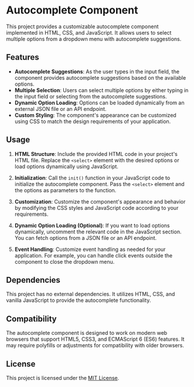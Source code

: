 # Autocomplete Component

This project provides a customizable autocomplete component implemented in HTML, CSS, and JavaScript. It allows users to select multiple options from a dropdown menu with autocomplete suggestions.

## Features

- **Autocomplete Suggestions**: As the user types in the input field, the component provides autocomplete suggestions based on the available options.
- **Multiple Selection**: Users can select multiple options by either typing in the input field or selecting from the autocomplete suggestions.
- **Dynamic Option Loading**: Options can be loaded dynamically from an external JSON file or an API endpoint.
- **Custom Styling**: The component's appearance can be customized using CSS to match the design requirements of your application.

## Usage

1. **HTML Structure**: Include the provided HTML code in your project's HTML file. Replace the `<select>` element with the desired options or load options dynamically using JavaScript.

2. **Initialization**: Call the `init()` function in your JavaScript code to initialize the autocomplete component. Pass the `<select>` element and the options as parameters to the function.

3. **Customization**: Customize the component's appearance and behavior by modifying the CSS styles and JavaScript code according to your requirements.

4. **Dynamic Option Loading (Optional)**: If you want to load options dynamically, uncomment the relevant code in the JavaScript section. You can fetch options from a JSON file or an API endpoint.

5. **Event Handling**: Customize event handling as needed for your application. For example, you can handle click events outside the component to close the dropdown menu.

## Dependencies

This project has no external dependencies. It utilizes HTML, CSS, and vanilla JavaScript to provide the autocomplete functionality.

## Compatibility

The autocomplete component is designed to work on modern web browsers that support HTML5, CSS3, and ECMAScript 6 (ES6) features. It may require polyfills or adjustments for compatibility with older browsers.

## License

This project is licensed under the [MIT License](LICENSE).
